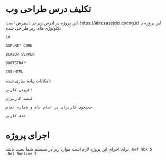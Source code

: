 # تکلیف درس طراحی وب
این پروژه در ادرس زیر در دسترس است.
https://alirezasejdei.cyeng.ir/
این پروژه با تکنولوژی های زیر طراحی شده

`C#`

`ASP.NET CORE`

`BLAZOR SERVER`

`BOOTSTRAP`

`CSS-HTML`


امکانات پیاده سازی شده:

`افزودن کاربر`

`لیست کاربران`

`جستجوی کاربران بر اساس نام و شماره تماس`

`حذف کاربر`

# اجرای پروژه
برای اجرای این پروژه لازم است موارد زیر در سیستم شما نصب باشد
`.Net SDK 5`
`.Net Runtime 5`
